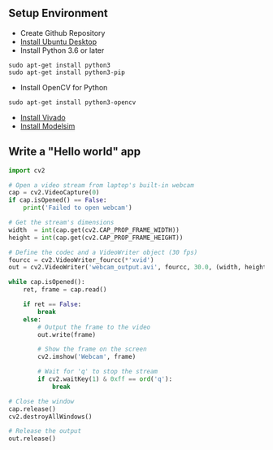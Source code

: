## **Setup Environment**
- Create Github Repository
- [Install Ubuntu Desktop](https://ubuntu.com/download/desktop/thank-you?version=20.04.2.0&architecture=amd64)
- Install Python 3.6 or later
```shell
sudo apt-get install python3
sudo apt-get install python3-pip
```
- Install OpenCV for Python
```shell
sudo apt-get install python3-opencv
```
- [Install Vivado](https://www.xilinx.com/support/download.html)
- [Install Modelsim](https://fpgasoftware.intel.com/?product=modelsim_ae#tabs-2)
## **Write a "Hello world" app**
```python
import cv2

# Open a video stream from laptop's built-in webcam
cap = cv2.VideoCapture(0)
if cap.isOpened() == False:
    print('Failed to open webcam')

# Get the stream's dimensions
width  = int(cap.get(cv2.CAP_PROP_FRAME_WIDTH))
height = int(cap.get(cv2.CAP_PROP_FRAME_HEIGHT))

# Define the codec and a VideoWriter object (30 fps)
fourcc = cv2.VideoWriter_fourcc(*'xvid')
out = cv2.VideoWriter('webcam_output.avi', fourcc, 30.0, (width, height))

while cap.isOpened():
    ret, frame = cap.read()

    if ret == False:
        break
    else:
        # Output the frame to the video
        out.write(frame)

        # Show the frame on the screen
        cv2.imshow('Webcam', frame)

        # Wait for 'q' to stop the stream
        if cv2.waitKey(1) & 0xff == ord('q'):
            break

# Close the window
cap.release()
cv2.destroyAllWindows()

# Release the output
out.release()
```
